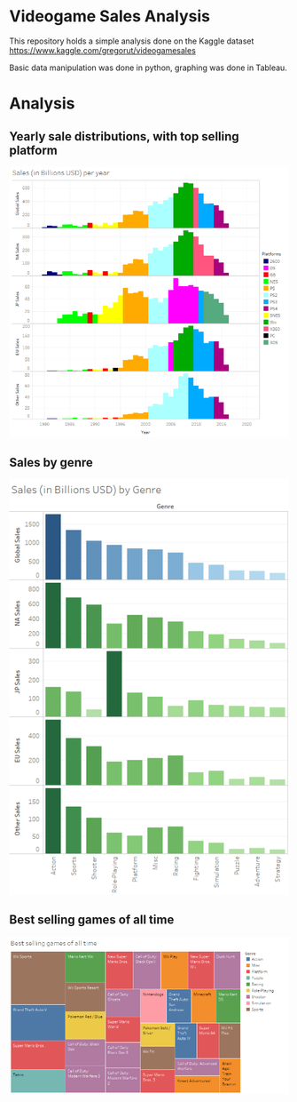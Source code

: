 # Videogame Sales Analysis

This repository holds a simple analysis done on the Kaggle dataset https://www.kaggle.com/gregorut/videogamesales

Basic data manipulation was done in python, graphing was done in Tableau.

# Analysis

## Yearly sale distributions, with top selling platform

![Graph of Yearly Sales](https://github.com/Alexander-Kahanek/Videogame_Analysis/blob/main/sales_by_year.png)

## Sales by genre

![Graph of Genre Sales](https://github.com/Alexander-Kahanek/Videogame_Analysis/blob/main/sales_by_genre.png)

## Best selling games of all time

![Graph of Best Selling Games](https://github.com/Alexander-Kahanek/Videogame_Analysis/blob/main/best_selling_games.png)
